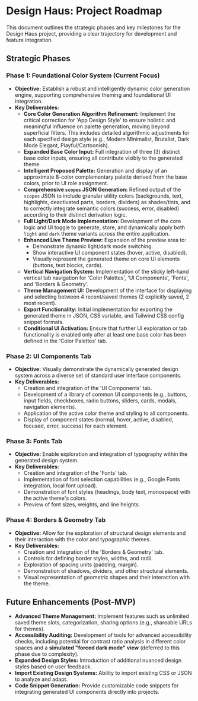 # Design Haus: Project Roadmap

This document outlines the strategic phases and key milestones for the Design Haus project, providing a clear trajectory for development and feature integration.

## Strategic Phases

### Phase 1: Foundational Color System (Current Focus)

* **Objective:** Establish a robust and intelligently dynamic color generation engine, supporting comprehensive theming and foundational UI integration.
* **Key Deliverables:**
    * **Core Color Generation Algorithm Refinement:** Implement the critical correction for 'App Design Style' to ensure holistic and meaningful influence on palette generation, moving beyond superficial filters. This includes detailed algorithmic adjustments for each specified design style (e.g., Modern Minimalist, Brutalist, Dark Mode Elegant, Playful/Cartoonish).
    * **Expanded Base Color Input:** Full integration of three (3) distinct base color inputs, ensuring all contribute visibly to the generated theme.
    * **Intelligent Proposed Palette:** Generation and display of an approximate 8-color complementary palette derived from the base colors, prior to UI role assignment.
    * **Comprehensive `scopes` JSON Generation:** Refined output of the `scopes` JSON to include granular utility colors (backgrounds, text, highlights, deactivated parts, borders, dividers) as shades/tints, and to correctly integrate semantic colors (success, error, disabled) according to their distinct derivation logic.
    * **Full Light/Dark Mode Implementation:** Development of the core logic and UI toggle to generate, store, and dynamically apply both `light` and `dark` theme variants across the entire application.
    * **Enhanced Live Theme Preview:** Expansion of the preview area to:
        * Demonstrate dynamic light/dark mode switching.
        * Show interactive UI component states (hover, active, disabled).
        * Visually represent the generated theme on core UI elements (buttons, text blocks, cards).
    * **Vertical Navigation System:** Implementation of the sticky left-hand vertical tab navigation for 'Color Palettes', 'UI Components', 'Fonts', and 'Borders & Geometry'.
    * **Theme Management UI:** Development of the interface for displaying and selecting between 4 recent/saved themes (2 explicitly saved, 2 most recent).
    * **Export Functionality:** Initial implementation for exporting the generated theme in JSON, CSS variable, and Tailwind CSS config snippet formats.
    * **Conditional UI Activation:** Ensure that further UI exploration or tab functionality is enabled only after at least one base color has been defined in the 'Color Palettes' tab.

### Phase 2: UI Components Tab

* **Objective:** Visually demonstrate the dynamically generated design system across a diverse set of standard user interface components.
* **Key Deliverables:**
    * Creation and integration of the 'UI Components' tab.
    * Development of a library of common UI components (e.g., buttons, input fields, checkboxes, radio buttons, sliders, cards, modals, navigation elements).
    * Application of the active color theme and styling to all components.
    * Display of component states (normal, hover, active, disabled, focused, error, success) for each element.

### Phase 3: Fonts Tab

* **Objective:** Enable exploration and integration of typography within the generated design system.
* **Key Deliverables:**
    * Creation and integration of the 'Fonts' tab.
    * Implementation of font selection capabilities (e.g., Google Fonts integration, local font upload).
    * Demonstration of font styles (headings, body text, monospace) with the active theme's colors.
    * Preview of font sizes, weights, and line heights.

### Phase 4: Borders & Geometry Tab

* **Objective:** Allow for the exploration of structural design elements and their interaction with the color and typographic themes.
* **Key Deliverables:**
    * Creation and integration of the 'Borders & Geometry' tab.
    * Controls for defining border styles, widths, and radii.
    * Exploration of spacing units (padding, margin).
    * Demonstration of shadows, dividers, and other structural elements.
    * Visual representation of geometric shapes and their interaction with the theme.

## Future Enhancements (Post-MVP)

* **Advanced Theme Management:** Implement features such as unlimited saved theme slots, categorization, sharing options (e.g., shareable URLs for themes).
* **Accessibility Auditing:** Development of tools for advanced accessibility checks, including potential for contrast ratio analysis in different color spaces and a **simulated "forced dark mode" view** (deferred to this phase due to complexity).
* **Expanded Design Styles:** Introduction of additional nuanced design styles based on user feedback.
* **Import Existing Design Systems:** Ability to import existing CSS or JSON to analyze and adapt.
* **Code Snippet Generation:** Provide customizable code snippets for integrating generated UI components directly into projects.